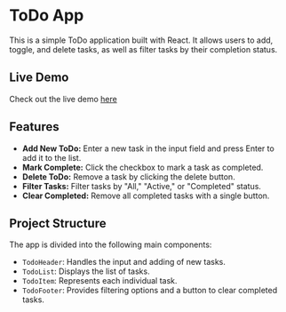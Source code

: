 # ToDo App

This is a simple ToDo application built with React. It allows users to add, toggle, and delete tasks, as well as filter tasks by their completion status.

## Live Demo
Check out the live demo [here](https://magnificent-duckanoo-b9e920.netlify.app/)

## Features
- **Add New ToDo:** Enter a new task in the input field and press Enter to add it to the list.
- **Mark Complete:** Click the checkbox to mark a task as completed.
- **Delete ToDo:** Remove a task by clicking the delete button.
- **Filter Tasks:** Filter tasks by "All," "Active," or "Completed" status.
- **Clear Completed:** Remove all completed tasks with a single button.

## Project Structure
The app is divided into the following main components:
- `TodoHeader`: Handles the input and adding of new tasks.
- `TodoList`: Displays the list of tasks.
- `TodoItem`: Represents each individual task.
- `TodoFooter`: Provides filtering options and a button to clear completed tasks.

